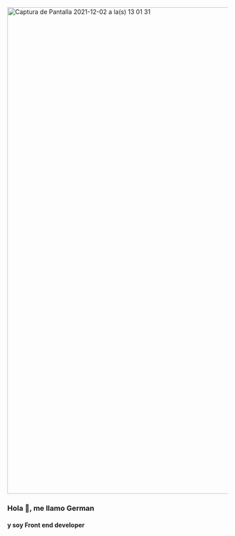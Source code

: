 <img width="1114" alt="Captura de Pantalla 2021-12-02 a la(s) 13 01 31" src="https://user-images.githubusercontent.com/70720945/144457852-39a09ed8-9f49-4dd3-a263-c3bfbb3cdf2a.png">



### Hola 👋, me llamo German 
#### y soy Front end developer

